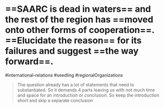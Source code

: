 # ==SAARC is dead in waters== and the rest of the region has ==moved onto other forms of cooperation==. ==Elucidate the reason== for its failures and suggest ==the way forward==.

#international-relations #seedling  #regionalOrganizations
> The question already has a lot of statements that need to substantiated. So it demands 4 parts leaving us with not much time and space for an introduction or conclusion. So keep the introduction short and skip a separate conclusion

